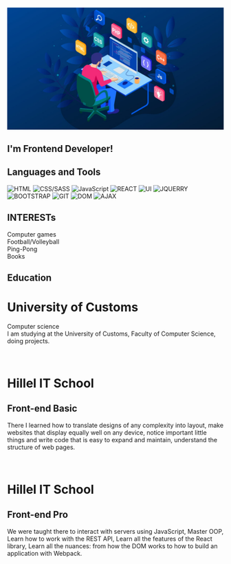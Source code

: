 ![Header](https://github.com/kuchinsk1y/kuchinsk1y/blob/main/assets/programming-languages.jpg)

## I'm Frontend Developer!
## Languages and Tools

![HTML](https://img.shields.io/badge/-HTML-red)
![CSS/SASS](https://img.shields.io/badge/-CSS/SASS-pink)
![JavaScript](https://img.shields.io/badge/-JavaScript-yellow)
![REACT](https://img.shields.io/badge/-REACT-blue)
![UI](https://img.shields.io/badge/-UI-black)
![JQUERRY](https://img.shields.io/badge/-JQUERRY-orange)
![BOOTSTRAP](https://img.shields.io/badge/-BOOTSTRAP-blueviolet)
![GIT](https://img.shields.io/badge/-GIT-black)
![DOM](https://img.shields.io/badge/-DOM-red)
![AJAX](https://img.shields.io/badge/-AJAX-blue)

## INTERESTs

Computer games
<br>
Football/Volleyball
<br>
Ping-Pong
<br>
Books

## Education 
<h1>University of Customs</h1>

Computer science
<br>
I am studying at the University of
Customs, Faculty of Computer Science,
doing projects.
<br>
<br>
<br>
<h1>Hillel IT School</h1>
<h2>Front-end Basic</h2>
There I learned how to translate designs
of any complexity into layout, make
websites that display equally well on any
device, notice important little things and
write code that is easy to expand and
maintain, understand the structure of
web pages.
<br>
<br>
<br>
<h1>Hillel IT School</h1>
<h2>Front-end Pro</h2>
We were taught there to interact with
servers using JavaScript, Master OOP,
Learn how to work with the REST API,
Learn all the features of the React library,
Learn all the nuances: from how the
DOM works to how to build an
application with Webpack.



